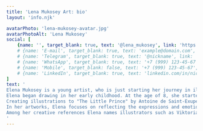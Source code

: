 ```yaml
---
title: 'Lena Mukosey Art: bio'
layout: 'info.njk'

avatarPhoto: 'lena-mukosey-avatar.jpg'
avatarPhotoAlt: 'Lena Mukosey'
social: [
    {name: '', target_blank: true, text: '@lena_mukosey', link: 'https://instagram.com/lena_mukosey'}, #instagram
    # {name: 'E-mail', target_blank: true, text: 'example@domain.com', link: 'https://mailto:example@domain.com'},
    # {name: 'Telegram', target_blank: true, text: '@nickname', link: 'https://t.me/nickname'},
    # {name: 'WhatsApp', target_blank: true, text: '+7 (999) 123-45-67', link: 'https://wa.me/+79991234567'},
    # {name: 'Mobile', target_blank: false, text: '+7 (999) 123-45-67', link: 'tel:+7 999 1234567'},
    # {name: 'LinkedIn', target_blank: true, text: 'linkedin.com/in/nickname', link: 'https://linkedin.com/in/nickname'},
]
text: '
Elena Mukosey is a young artist, who is just starting her journey in illustration. She was born on February 12, 2006 in Moscow into a family of architects.
Elena began drawing in her early childhood. At the age of 8, she started attending an art studio led by the artist and illustrator Irina Pilosyan at the Ester Children’s Center. During her 10 years there, she took part not only in annual in-house exhibitions but also in the regional children’s drawing contest named after Nadia Rusheva. In 2016 Elena won the 2nd place for her illustration to the story "A lion and a dog" by L.N.Tolstoy, and in 2019 she won, accordingly, 1st and 2nd place for the illustration to the Russian folk tale "Bad Wife", and for the artwork "Picasso-style self-portrait on a chemical background".
Creating illustrations to "The Little Prince" by Antoine de Saint-Exupéry for the 10th grade school project (2022 – 2023) became a crucial moment on Elena’s creative path. According to her, this work greatly influenced her decision to become an illustrator.
In her artworks, Elena focuses on reflecting the expressions and emotions of the characters. This approach helps her illustrations to complement the texts in a more natural way.
Among her creative references Elena names illustrators such as Viktoria Semiakina and Igor Oleynikov. She is also inspired by artists like Mikhail Vrubel, Aubrey Beardsley, and Hayao Miyazaki.
'
---
```

